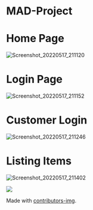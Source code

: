 # MAD-Project

# Home Page

![Screenshot_20220517_211120](https://user-images.githubusercontent.com/72688889/168854829-e4e4d42f-7349-4033-aa74-6169cc99eb5b.png)

# Login Page

![Screenshot_20220517_211152](https://user-images.githubusercontent.com/72688889/168855952-dfd45b7c-31e6-49ea-b04c-15bc662d53ab.png)

# Customer Login

![Screenshot_20220517_211246](https://user-images.githubusercontent.com/72688889/168857533-c943c29d-2459-41d7-8225-816b0e076c1c.png)

# Listing Items

![Screenshot_20220517_211402](https://user-images.githubusercontent.com/72688889/168858507-6f744921-3cf5-48a2-a92a-a769743a8d47.png)


<!-- Copy-paste in your Readme.md file -->

<a href = "https://github.com/Tanu-N-Prabhu/Python/graphs/contributors">
  <img src = "https://contrib.rocks/image?repo = GitHub_username/repository_name"/>
</a>

Made with [contributors-img](https://contrib.rocks).
